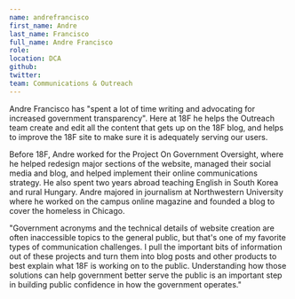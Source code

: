 ```yaml
---
name: andrefrancisco
first_name: Andre
last_name: Francisco
full_name: Andre Francisco 
role:
location: DCA
github:
twitter:
team: Communications & Outreach
---
```


Andre Francisco has "spent a lot of time writing and advocating for increased government transparency". Here at 18F he helps the Outreach team create and edit all the content that gets up on the 18F blog, and helps to improve the 18F site to make sure it is adequately serving our users.

Before 18F, Andre worked for the Project On Government Oversight, where he helped redesign major sections of the website, managed their social media and blog, and helped implement their online communications strategy. He also spent two years abroad teaching English in South Korea and rural Hungary. Andre majored in journalism at Northwestern University where he worked on the campus online magazine and founded a blog to cover the homeless in Chicago.

"Government acronyms and the technical details of website creation are often inaccessible topics to the general public, but that's one of my favorite types of communication challenges. I pull the important bits of information out of these projects and turn them into blog posts and other products to best explain what 18F is working on to the public. Understanding how those solutions can help government better serve the public is an important step in building public confidence in how the government operates."

